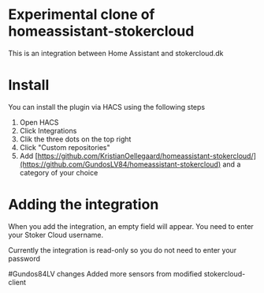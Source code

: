 # Experimental clone of homeassistant-stokercloud

This is an integration between Home Assistant and stokercloud.dk

# Install

You can install the plugin via HACS using the following steps

1. Open HACS
2. Click Integrations
3. Clik the three dots on the top right
4. Click "Custom repositories"
5. Add [https://github.com/KristianOellegaard/homeassistant-stokercloud/](https://github.com/GundosLV84/homeassistant-stokercloud) and a category of your choice

# Adding the integration

When you add the integration, an empty field will appear. You need to enter your Stoker Cloud username.

Currently the integration is read-only so you do not need to enter your password


#Gundos84LV changes
Added more sensors from modified stokercloud-client
